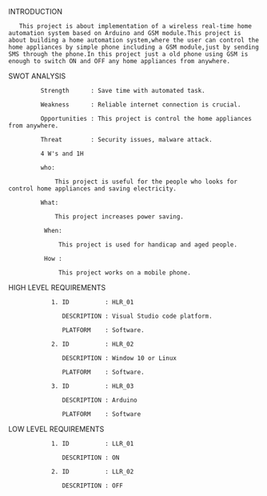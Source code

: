 INTRODUCTION
       
       This project is about implementation of a wireless real-time home automation system based on Arduino and GSM module.This project is about building a home automation system,where the user can control the home appliances by simple phone including a GSM module,just by sending SMS through the phone.In this project just a old phone using GSM is enough to switch ON and OFF any home appliances from anywhere.
       
SWOT ANALYSIS

             Strength      : Save time with automated task.
             
             Weakness      : Reliable internet connection is crucial.
             
             Opportunities : This project is control the home appliances from anywhere.
             
             Threat        : Security issues, malware attack.
             
             4 W's and 1H
             
             who: 
             
                 This project is useful for the people who looks for control home appliances and saving electricity.
                 
             What:
             
                 This project increases power saving.
                 
              When:
              
                  This project is used for handicap and aged people.
             
              How :
              
                  This project works on a mobile phone.
                  
  HIGH LEVEL REQUIREMENTS
  
                1. ID          : HLR_01
                
                   DESCRIPTION : Visual Studio code platform.
                   
                   PLATFORM    : Software.
                   
                2. ID          : HLR_02
                
                   DESCRIPTION : Window 10 or Linux
                   
                   PLATFORM    : Software.
                   
                3. ID          : HLR_03
                
                   DESCRIPTION : Arduino
                   
                   PLATFORM    : Software
                   
   LOW LEVEL REQUIREMENTS
   
                1. ID          : LLR_01
                
                   DESCRIPTION : ON
                   
                2. ID          : LLR_02
                
                   DESCRIPTION : OFF
             
             
             
             

        
